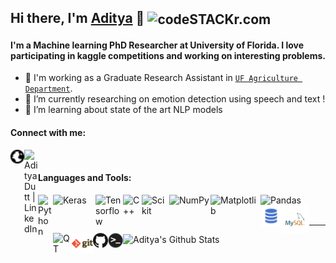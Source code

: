 ## Hi there, I'm [Aditya][website] 👋 <img align="center" alt="codeSTACKr.com" width="32px" src="https://cdn.freebiesupply.com/images/thumbs/2x/florida-gators-logo.png" />

#### I'm a Machine learning PhD Researcher at University of Florida. I love participating in kaggle competitions and working on interesting problems.
- 🔭 I'm working as a Graduate Research Assistant in [```UF Agriculture Department```](https://ifas.ufl.edu/ ).
- 🔭  I’m currently researching on emotion detection using speech and text !
- 🌱  I’m learning about state of the art NLP models 

#### Connect with me:

[<img align="left" alt="adityadutt.com" width="22px" src="https://raw.githubusercontent.com/iconic/open-iconic/master/svg/globe.svg" />][website]
[<img align="left" alt="Aditya Dutt | LinkedIn" width="22px" src="https://cdn.jsdelivr.net/npm/simple-icons@v3/icons/linkedin.svg" />][linkedin]

<br />

#### Languages and Tools:

<img align="left" alt="Python" width="24px" src="https://media.giphy.com/media/KAq5w47R9rmTuvWOWa/giphy.gif" />
<img align="left" alt="Keras" width="68px" src="https://keras.io/img/logo.png" />
<img align="left" alt="Tensorflow" width="44px" src="https://crawl.ws.126.net/d90e70f3b6c97d23151e41be7571c8d9.gif" />
<img align="left" alt="C++" width="30px" src="https://e7.pngegg.com/pngimages/520/669/png-clipart-c-logo-c-programming-language-computer-icons-computer-programming-programming-miscellaneous-blue-thumbnail.png" />
<img align="left" alt="Scikit" width="44px" src="https://upload.wikimedia.org/wikipedia/commons/thumb/0/05/Scikit_learn_logo_small.svg/1200px-Scikit_learn_logo_small.svg.png" />
<img align="left" alt="NumPy" width="66px" src="https://raw.githubusercontent.com/numpy/numpy/7e7f4adab814b223f7f917369a72757cd28b10cb/branding/icons/numpylogo.svg" />
<img align="left" alt="Matplotlib" width="80px" src="https://matplotlib.org/_static/logo2.svg" />
<img align="left" alt="Pandas" width="80px" src="https://raw.githubusercontent.com/pandas-dev/pandas/761bceb77d44aa63b71dda43ca46e8fd4b9d7422/web/pandas/static/img/pandas.svg" >
<img align="left" alt="SQL" width="34px" src="https://raw.githubusercontent.com/github/explore/80688e429a7d4ef2fca1e82350fe8e3517d3494d/topics/sql/sql.png" />
<img align="left" alt="MySQL" width="44px" src="https://raw.githubusercontent.com/github/explore/80688e429a7d4ef2fca1e82350fe8e3517d3494d/topics/mysql/mysql.png" />
<img align="left" alt="QT" width="30px" src="https://raw.githubusercontent.com/simple-icons/simple-icons/b4c26a833274ecd7eb948805c9488ace62e8e664/icons/qt.svg" />
<img align="left" alt="Git" width="34px" src="https://raw.githubusercontent.com/github/explore/80688e429a7d4ef2fca1e82350fe8e3517d3494d/topics/git/git.png" />
<img align="left" alt="GitHub" width="24px" src="https://raw.githubusercontent.com/github/explore/78df643247d429f6cc873026c0622819ad797942/topics/github/github.png" />
<img align="left" alt="Terminal" width="24px" src="https://raw.githubusercontent.com/github/explore/80688e429a7d4ef2fca1e82350fe8e3517d3494d/topics/terminal/terminal.png" />
<br />
<br />

---

[website]: https://adityadutt.com
[linkedin]: https://www.linkedin.com/in/adityadutt12

<img align="left" alt="Aditya's Github Stats" src="https://github-readme-stats.codestackr.vercel.app/api?username=AdityaDutt&show_icons=true&hide_border=true" />
